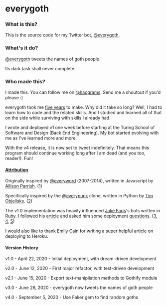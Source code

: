 # everygoth

### What is this?

This is the source code for my Twitter bot, [@everygoth](https://twitter.com/everygoth).

### What's it do?

[@everygoth](https://twitter.com/everygoth) tweets the names of goth people.

Its dark task shall never complete.

### Who made this?

I made this. You can follow me on [@haograms](https://twitter.com/haograms). Send me a shoutout if you'd please :)

everygoth took me [five years](https://twitter.com/objelisks/status/588844148272320513) to make. Why did it take so long? Well, I had to learn how to code and the related skills. And I studied and learned all of that on the side while surviving with skills I already had.

I wrote and deployed v1 one week before starting at the Turing School of Software and Design (Back End Engineering). My bot started evolving with me as I've learned more and more.

With the v4 release, it is now set to tweet indefinitely. That means this program should continue working long after I am dead (and you too, reader!). Fun!

#### [Attribution](https://twitter.com/haograms/status/1253115340424245249)

Originally inspired by [@everyword](https://twitter.com/everyword) (2007-2014), written in Javascript by [Allison Parrish](https://twitter.com/aparrish). ([1](https://github.com/aparrish/everywordbot))

Specifically inspired by the [@everypunk](https://twitter.com/everypunk) clone, written in Python by [Tim Objelisks](https://twitter.com/objelisks). ([2](https://github.com/Objelisks/everypunk))

The v1.0 implementation was heavily influenced [Jake Faris](https://twitter.com/fake_jaris)'s bots written in Ruby. I followed his [article](https://farisj.github.io/quick_start_guide_on_making_a_twitter_bot/) and asked him some deployment [questions](https://twitter.com/haograms/status/1252812599734857731). ([3](https://github.com/farisj/realness_bot),
[4](https://github.com/farisj/every_orb_bot),
[5](https://github.com/farisj/bot_me_daddy))

I would also like to thank [Emily Cain](https://twitter.com/data_bae) for writing a super helpful [article](https://dev.to/emcain/how-to-set-up-a-twitter-bot-with-python-and-heroku-1n39) on deploying to Heroku.

#### Version History

v1.0 - April 22, 2020 - Initial deployment, with dream-driven development

v2.0 - June 12, 2020 - First major refactor, with test-driven development

v2.1 - June 15, 2020 - Export text-manipilation methods to Gothify module

v3.0 - June 26, 2020 - everygoth now tweets the names of goth people

v4.0 - September 5, 2020 - Use Faker gem to find random goths
